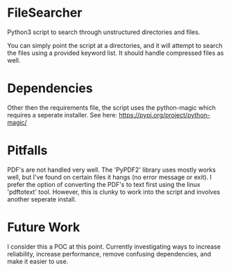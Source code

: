 # FileSearcher
Python3 script to search through unstructured directories and files.

You can simply point the script at a directories, and it will attempt to search the files using a provided keyword list. It should handle compressed files as well.

# Dependencies
Other then the requirements file, the script uses the python-magic which requires a seperate installer. See here:
https://pypi.org/project/python-magic/

# Pitfalls
PDF's are not handled very well. The 'PyPDF2' library uses mostly works well, but I've found on certain files it hangs (no error message or exit).
I prefer the option of converting the PDF's to text first using the linux 'pdftotext' tool. However, this is clunky to work into the script and involves another seperate install. 

# Future Work
I consider this a POC at this point. Currently investigating ways to increase reliability, increase performance, remove confusing dependencies, and make it easier to use. 
